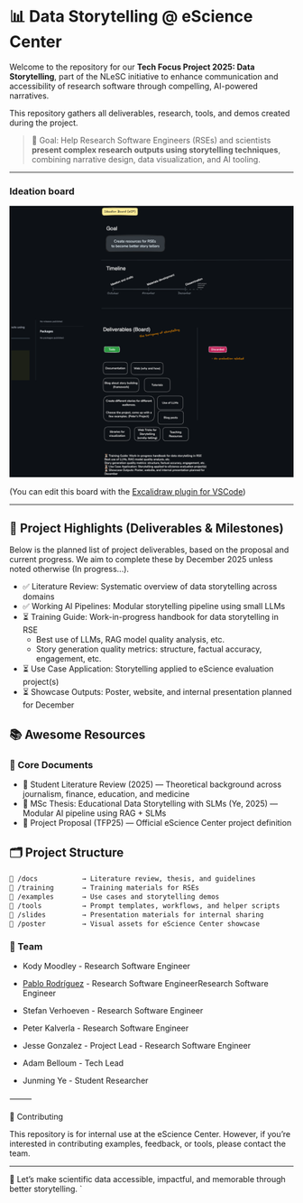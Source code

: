 # 📊 Data Storytelling @ eScience Center

Welcome to the repository for our **Tech Focus Project 2025: Data Storytelling**, part of the NLeSC initiative to enhance communication and accessibility of research software through compelling, AI-powered narratives.

This repository gathers all deliverables, research, tools, and demos created during the project.

> 🧠 Goal: Help Research Software Engineers (RSEs) and scientists **present complex research outputs using storytelling techniques**, combining narrative design, data visualization, and AI tooling.

---

### Ideation board

![./README.excalidraw.png](./README.excalidraw.png)

(You can edit this board with the [Excalidraw plugin for VSCode](https://marketplace.visualstudio.com/items?itemName=pomdtr.excalidraw-editor))

---

## 🌟 Project Highlights (Deliverables & Milestones)

Below is the planned list of project deliverables, based on the proposal and current progress. We aim to complete these by December 2025 unless noted otherwise (In progress...).

- ✅ Literature Review: Systematic overview of data storytelling across domains
- ✅ Working AI Pipelines: Modular storytelling pipeline using small LLMs
- ⏳ Training Guide: Work-in-progress handbook for data storytelling in RSE
  - Best use of LLMs, RAG model quality analysis, etc.
  - Story generation quality metrics: structure, factual accuracy, engagement, etc.
- ⏳ Use Case Application: Storytelling applied to eScience evaluation project(s)
- ⏳ Showcase Outputs: Poster, website, and internal presentation planned for December


## 📚 Awesome Resources

### 🧾 Core Documents
- 📘 Student Literature Review (2025) — Theoretical background across journalism, finance, education, and medicine
- 📙 MSc Thesis: Educational Data Storytelling with SLMs (Ye, 2025) — Modular AI pipeline using RAG + SLMs
- 📝 Project Proposal (TFP25) — Official eScience Center project definition


## 🗂️ Project Structure

```text
📁 /docs           → Literature review, thesis, and guidelines
📁 /training       → Training materials for RSEs
📁 /examples       → Use cases and storytelling demos
📁 /tools          → Prompt templates, workflows, and helper scripts
📁 /slides         → Presentation materials for internal sharing
📁 /poster         → Visual assets for eScience Center showcase
```

### 👥 Team

- Kody Moodley - Research Software Engineer
- [Pablo Rodríguez](https://github.com/PabRod)	- Research Software EngineerResearch Software Engineer
- Stefan Verhoeven - Research Software Engineer
- Peter Kalverla - Research Software Engineer
- Jesse Gonzalez - Project Lead - Research Software Engineer  


- Adam Belloum - Tech Lead
- Junming Ye - Student Researcher

⸻

🔗 Contributing

This repository is for internal use at the eScience Center. However, if you’re interested in contributing examples, feedback, or tools, please contact the team.

---

🚀 Let’s make scientific data accessible, impactful, and memorable through better storytelling.
`